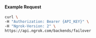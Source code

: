 
#### Example Request

```bash 
curl \
-H "Authorization: Bearer {API_KEY}" \
-H "Ngrok-Version: 2" \
https://api.ngrok.com/backends/failover
